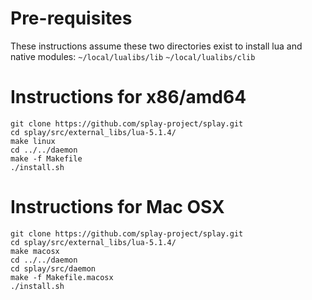 Pre-requisites
===
These instructions assume these two directories exist to install lua and native modules:
```~/local/lualibs/lib``` 
```~/local/lualibs/clib``` 

Instructions for x86/amd64
===
```
git clone https://github.com/splay-project/splay.git
cd splay/src/external_libs/lua-5.1.4/
make linux
cd ../../daemon 
make -f Makefile
./install.sh
```

Instructions for Mac OSX
===
```
git clone https://github.com/splay-project/splay.git
cd splay/src/external_libs/lua-5.1.4/
make macosx 
cd ../../daemon 
cd splay/src/daemon
make -f Makefile.macosx 
./install.sh
```



